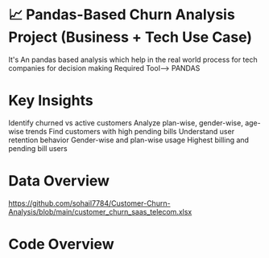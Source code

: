 # 📈 Pandas-Based Churn Analysis Project (Business + Tech Use Case)
It's An pandas based analysis which help in the real world process for tech companies for decision making
Required Tool--> PANDAS
# Key Insights
Identify churned vs active customers
Analyze plan-wise, gender-wise, age-wise trends
Find customers with high pending bills
Understand user retention behavior
Gender-wise and plan-wise usage
Highest billing and pending bill users
# Data Overview
https://github.com/sohail7784/Customer-Churn-Analysis/blob/main/customer_churn_saas_telecom.xlsx
# Code Overview


